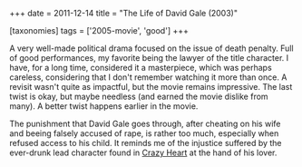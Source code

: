 +++
date = 2011-12-14
title = "The Life of David Gale (2003)"

[taxonomies]
tags = ['2005-movie', 'good']
+++

A very well-made political drama focused on the issue of death penalty.
Full of good performances, my favorite being the lawyer of the title
character. I have, for a long time, considered it a masterpiece, which
was perhaps careless, considering that I don\'t remember watching it
more than once. A revisit wasn\'t quite as impactful, but the movie
remains impressive. The last twist is okay, but maybe needless (and
earned the movie dislike from many). A better twist happens earlier in
the movie.

The punishment that David Gale goes through, after cheating on his wife
and beeing falsely accused of rape, is rather too much, especially when
refused access to his child. It reminds me of the injustice suffered by
the ever-drunk lead character found in [Crazy Heart] at the hand of his
lover.

  [Crazy Heart]: http://movies.tshepang.net/crazy-heart-2009
